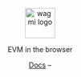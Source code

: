 <p align="center">
  <picture>
    <source media="(prefers-color-scheme: dark)" srcset="https://user-images.githubusercontent.com/35039927/218811696-439bc7eb-6eaf-4f4b-aecd-4c89b9dcaf6f.png">
    <img alt="wagmi logo" src="https://user-images.githubusercontent.com/35039927/218811696-439bc7eb-6eaf-4f4b-aecd-4c89b9dcaf6f.png" width="auto" height="60">
  </picture>
</p>

<p align="center">
  EVM in the browser
<p>

<div align="center">
  <a href="https://github.com/evmts/ethereumjs-monorepo">Docs</a> –
</div>



